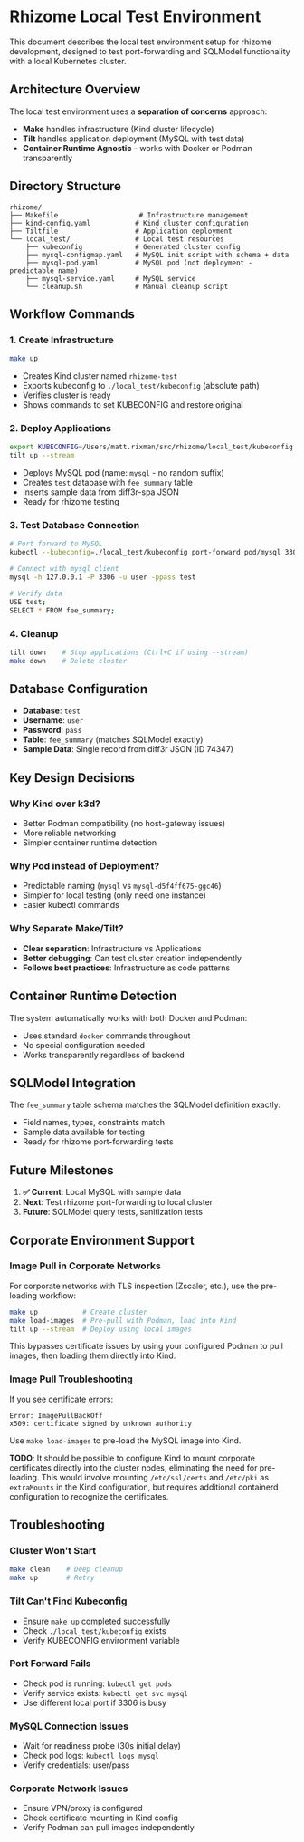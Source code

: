 # Rhizome Local Test Environment

This document describes the local test environment setup for rhizome development, designed to test port-forwarding and SQLModel functionality with a local Kubernetes cluster.

## Architecture Overview

The local test environment uses a **separation of concerns** approach:

- **Make** handles infrastructure (Kind cluster lifecycle)
- **Tilt** handles application deployment (MySQL with test data)
- **Container Runtime Agnostic** - works with Docker or Podman transparently

## Directory Structure

```
rhizome/
├── Makefile                    # Infrastructure management
├── kind-config.yaml           # Kind cluster configuration
├── Tiltfile                   # Application deployment
└── local_test/                # Local test resources
    ├── kubeconfig             # Generated cluster config
    ├── mysql-configmap.yaml   # MySQL init script with schema + data
    ├── mysql-pod.yaml         # MySQL pod (not deployment - predictable name)
    ├── mysql-service.yaml     # MySQL service
    └── cleanup.sh             # Manual cleanup script
```

## Workflow Commands

### 1. Create Infrastructure
```bash
make up
```
- Creates Kind cluster named `rhizome-test`
- Exports kubeconfig to `./local_test/kubeconfig` (absolute path)
- Verifies cluster is ready
- Shows commands to set KUBECONFIG and restore original

### 2. Deploy Applications
```bash
export KUBECONFIG=/Users/matt.rixman/src/rhizome/local_test/kubeconfig
tilt up --stream
```
- Deploys MySQL pod (name: `mysql` - no random suffix)
- Creates `test` database with `fee_summary` table
- Inserts sample data from diff3r-spa JSON
- Ready for rhizome testing

### 3. Test Database Connection
```bash
# Port forward to MySQL
kubectl --kubeconfig=./local_test/kubeconfig port-forward pod/mysql 3306:3306

# Connect with mysql client
mysql -h 127.0.0.1 -P 3306 -u user -ppass test

# Verify data
USE test;
SELECT * FROM fee_summary;
```

### 4. Cleanup
```bash
tilt down    # Stop applications (Ctrl+C if using --stream)
make down    # Delete cluster
```

## Database Configuration

- **Database**: `test`
- **Username**: `user` 
- **Password**: `pass`
- **Table**: `fee_summary` (matches SQLModel exactly)
- **Sample Data**: Single record from diff3r JSON (ID 74347)

## Key Design Decisions

### Why Kind over k3d?
- Better Podman compatibility (no host-gateway issues)
- More reliable networking
- Simpler container runtime detection

### Why Pod instead of Deployment?
- Predictable naming (`mysql` vs `mysql-d5f4ff675-ggc46`)
- Simpler for local testing (only need one instance)
- Easier kubectl commands

### Why Separate Make/Tilt?
- **Clear separation**: Infrastructure vs Applications
- **Better debugging**: Can test cluster creation independently
- **Follows best practices**: Infrastructure as code patterns

## Container Runtime Detection

The system automatically works with both Docker and Podman:
- Uses standard `docker` commands throughout
- No special configuration needed
- Works transparently regardless of backend

## SQLModel Integration

The `fee_summary` table schema matches the SQLModel definition exactly:
- Field names, types, constraints match
- Sample data available for testing
- Ready for rhizome port-forwarding tests

## Future Milestones

1. **✅ Current**: Local MySQL with sample data
2. **Next**: Test rhizome port-forwarding to local cluster
3. **Future**: SQLModel query tests, sanitization tests

## Corporate Environment Support

### Image Pull in Corporate Networks
For corporate networks with TLS inspection (Zscaler, etc.), use the pre-loading workflow:

```bash
make up           # Create cluster
make load-images  # Pre-pull with Podman, load into Kind
tilt up --stream  # Deploy using local images
```

This bypasses certificate issues by using your configured Podman to pull images, then loading them directly into Kind.

### Image Pull Troubleshooting
If you see certificate errors:
```
Error: ImagePullBackOff
x509: certificate signed by unknown authority
```

Use `make load-images` to pre-load the MySQL image into Kind.

**TODO**: It should be possible to configure Kind to mount corporate certificates directly into the cluster nodes, eliminating the need for pre-loading. This would involve mounting `/etc/ssl/certs` and `/etc/pki` as `extraMounts` in the Kind configuration, but requires additional containerd configuration to recognize the certificates.

## Troubleshooting

### Cluster Won't Start
```bash
make clean    # Deep cleanup
make up       # Retry
```

### Tilt Can't Find Kubeconfig
- Ensure `make up` completed successfully
- Check `./local_test/kubeconfig` exists
- Verify KUBECONFIG environment variable

### Port Forward Fails
- Check pod is running: `kubectl get pods`
- Verify service exists: `kubectl get svc mysql`
- Use different local port if 3306 is busy

### MySQL Connection Issues
- Wait for readiness probe (30s initial delay)
- Check pod logs: `kubectl logs mysql`
- Verify credentials: user/pass

### Corporate Network Issues
- Ensure VPN/proxy is configured
- Check certificate mounting in Kind config
- Verify Podman can pull images independently
